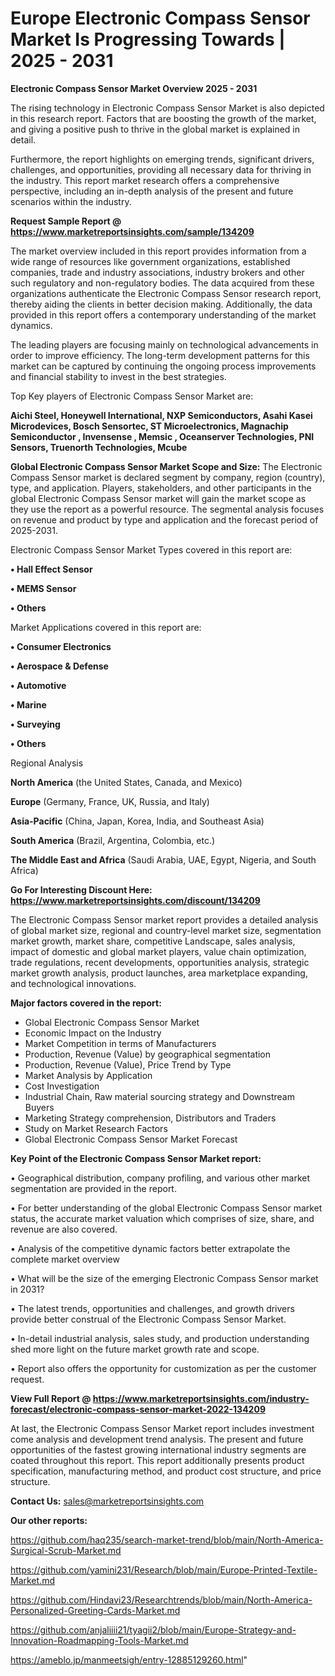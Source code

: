 # Europe Electronic Compass Sensor Market Is Progressing Towards | 2025 - 2031

<Strong> Electronic Compass Sensor Market Overview 2025 - 2031</strong>

The rising technology in Electronic Compass Sensor Market is also depicted in this research report. Factors that are boosting the growth of the market, and giving a positive push to thrive in the global market is explained in detail.

Furthermore, the report highlights on emerging trends, significant drivers, challenges, and opportunities, providing all necessary data for thriving in the industry. This report market research offers a comprehensive perspective, including an in-depth analysis of the present and future scenarios within the industry.

<strong>Request Sample Report @ <a href=https://www.marketreportsinsights.com/sample/134209>https://www.marketreportsinsights.com/sample/134209</a></strong>

The market overview included in this report provides information from a wide range of resources like government organizations, established companies, trade and industry associations, industry brokers and other such regulatory and non-regulatory bodies. The data acquired from these organizations authenticate the Electronic Compass Sensor research report, thereby aiding the clients in better decision making. Additionally, the data provided in this report offers a contemporary understanding of the market dynamics.

The leading players are focusing mainly on technological advancements in order to improve efficiency. The long-term development patterns for this market can be captured by continuing the ongoing process improvements and financial stability to invest in the best strategies.

Top Key players of Electronic Compass Sensor Market are:

<strong>Aichi Steel, Honeywell International, NXP Semiconductors, Asahi Kasei Microdevices, Bosch Sensortec, ST Microelectronics, Magnachip Semiconductor , Invensense , Memsic , Oceanserver Technologies, PNI Sensors, Truenorth Technologies, Mcube</strong>

<strong><b>Global Electronic Compass Sensor Market Scope and Size:</b></strong>
The Electronic Compass Sensor market is declared segment by company, region (country), type, and application. Players, stakeholders, and other participants in the global Electronic Compass Sensor market will gain the market scope as they use the report as a powerful resource. The segmental analysis focuses on revenue and product by type and application and the forecast period of 2025-2031.

Electronic Compass Sensor Market Types covered in this report are:

<strong>• Hall Effect Sensor

• MEMS Sensor

• Others</strong>

Market Applications covered in this report are:

<strong>• Consumer Electronics

• Aerospace & Defense

• Automotive

• Marine

• Surveying

• Others</strong> 

Regional Analysis

<strong>North America</strong> (the United States, Canada, and Mexico)

<strong>Europe</strong> (Germany, France, UK, Russia, and Italy)

<strong>Asia-Pacific</strong> (China, Japan, Korea, India, and Southeast Asia)

<strong>South America</strong> (Brazil, Argentina, Colombia, etc.)

<strong>The Middle East and Africa</strong> (Saudi Arabia, UAE, Egypt, Nigeria, and South Africa)

<strong>Go For Interesting Discount Here: <a href=https://www.marketreportsinsights.com/discount/134209>https://www.marketreportsinsights.com/discount/134209</a></strong>

The Electronic Compass Sensor market report provides a detailed analysis of global market size, regional and country-level market size, segmentation market growth, market share, competitive Landscape, sales analysis, impact of domestic and global market players, value chain optimization, trade regulations, recent developments, opportunities analysis, strategic market growth analysis, product launches, area marketplace expanding, and technological innovations.

<strong><b>Major factors covered in the report:</b></strong>
<ul>
  <li>Global Electronic Compass Sensor Market </li>
  <li>Economic Impact on the Industry</li>
  <li>Market Competition in terms of Manufacturers</li>
  <li>Production, Revenue (Value) by geographical segmentation</li>
  <li>Production, Revenue (Value), Price Trend by Type</li>
  <li>Market Analysis by Application</li>
  <li>Cost Investigation</li>
  <li>Industrial Chain, Raw material sourcing strategy and Downstream Buyers</li>
  <li>Marketing Strategy comprehension, Distributors and Traders</li>
  <li>Study on Market Research Factors</li>
  <li>Global Electronic Compass Sensor Market Forecast</li>
</ul>

<strong><b>Key Point of the Electronic Compass Sensor Market report:</b></strong>

• Geographical distribution, company profiling, and various other market segmentation are provided in the report.

• For better understanding of the global Electronic Compass Sensor market status, the accurate market valuation which comprises of size, share, and revenue are also covered.

• Analysis of the competitive dynamic factors better extrapolate the complete market overview

• What will be the size of the emerging Electronic Compass Sensor market in 2031?

• The latest trends, opportunities and challenges, and growth drivers provide better construal of the Electronic Compass Sensor Market.

• In-detail industrial analysis, sales study, and production understanding shed more light on the future market growth rate and scope.

• Report also offers the opportunity for customization as per the customer request.

<strong><b>View Full Report @ <a href=https://www.marketreportsinsights.com/industry-forecast/electronic-compass-sensor-market-2022-134209>https://www.marketreportsinsights.com/industry-forecast/electronic-compass-sensor-market-2022-134209</a></b></strong>


At last, the Electronic Compass Sensor Market report includes investment come analysis and development trend analysis. The present and future opportunities of the fastest growing international industry segments are coated throughout this report. This report additionally presents product specification, manufacturing method, and product cost structure, and price structure.

<strong>Contact Us:</strong>
sales@marketreportsinsights.com

<strong>Our other reports:</strong>

<a href=https://github.com/haq235/search-market-trend/blob/main/North-America-Surgical-Scrub-Market.md>https://github.com/haq235/search-market-trend/blob/main/North-America-Surgical-Scrub-Market.md</a>

<a href=https://github.com/yamini231/Research/blob/main/Europe-Printed-Textile-Market.md>https://github.com/yamini231/Research/blob/main/Europe-Printed-Textile-Market.md</a>

<a href=https://github.com/Hindavi23/Researchtrends/blob/main/North-America-Personalized-Greeting-Cards-Market.md>https://github.com/Hindavi23/Researchtrends/blob/main/North-America-Personalized-Greeting-Cards-Market.md</a>

<a href=https://github.com/anjaliiii21/tyagii2/blob/main/Europe-Strategy-and-Innovation-Roadmapping-Tools-Market.md>https://github.com/anjaliiii21/tyagii2/blob/main/Europe-Strategy-and-Innovation-Roadmapping-Tools-Market.md</a>

<a href=https://ameblo.jp/manmeetsigh/entry-12885129260.html>https://ameblo.jp/manmeetsigh/entry-12885129260.html</a>"
